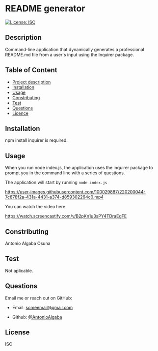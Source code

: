 # README generator
[![License: ISC](https://img.shields.io/badge/License-ISC-blue.svg)](https://opensource.org/licenses/ISC)
## Description
  Command-line application that dynamically generates a professional README.md file from a user's input using the Inquirer package.

##  Table of Content
- [Project description](#description)
- [Installation](#installation)
- [Usage](#usage)
- [Constributing](#contributing)
- [Test](#test)
- [Questions](#questions)
- [Licence](#licence)
  
## Installation
  npm install inquirer is required.

## Usage
When you run node index.js, the application uses the inquirer package to prompt you in the command line with a series of questions.

The application will start by running `node index.js`


https://user-images.githubusercontent.com/100029887/220200044-7c878f2a-431a-4431-a374-d859302264c0.mp4


You can watch the video here:

https://watch.screencastify.com/v/B2pKn1u3sPY4TDraEgFE

## Constributing
  Antonio Algaba Osuna

## Test 
  Not aplicable.

## Questions

Email me or reach out on GitHub:

- Email: someemail@gmail.com

- Github: [@AntonioAlgaba](https://github.com/AntonioAlgaba)
  
  
   
## License
  ISC
